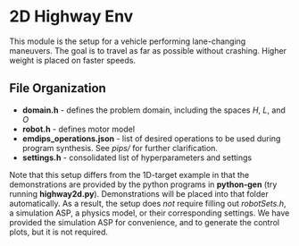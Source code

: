 # 2D Highway Env
This module is the setup for a vehicle performing lane-changing maneuvers. The goal is to travel as far as possible without crashing. Higher weight is placed on faster speeds.

## File Organization
- **domain.h** - defines the problem domain, including the spaces $H$, $L$, and $O$
- **robot.h** - defines motor model
- **emdips_operations.json** - list of desired operations to be used during program synthesis. See *pips/* for further clarification.
- **settings.h** - consolidated list of hyperparameters and settings

Note that this setup differs from the 1D-target example in that the demonstrations are provided by the python programs in **python-gen** (try running **highway2d.py**). Demonstrations will be placed into that folder automatically. 
As a result, the setup does *not* require filling out *robotSets.h*, a simulation ASP, a physics model, or their corresponding settings.
We have provided the simulation ASP for convenience, and to generate the control plots, but it is not required.